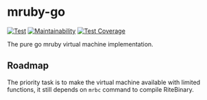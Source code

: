 mruby-go
===

[![Test](https://github.com/elct9620/mruby-go/actions/workflows/test.yml/badge.svg)](https://github.com/elct9620/mruby-go/actions/workflows/test.yml)
[![Maintainability](https://api.codeclimate.com/v1/badges/62c60dab046a3d550e78/maintainability)](https://codeclimate.com/github/elct9620/mruby-go/maintainability)
[![Test Coverage](https://api.codeclimate.com/v1/badges/62c60dab046a3d550e78/test_coverage)](https://codeclimate.com/github/elct9620/mruby-go/test_coverage)

The pure go mruby virtual machine implementation.

## Roadmap

The priority task is to make the virtual machine available with limited functions, it still depends on `mrbc` command to compile RiteBinary.
